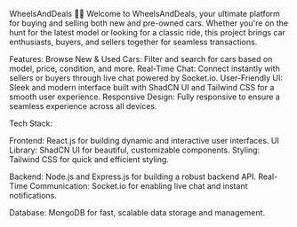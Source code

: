 WheelsAndDeals 🚗💥
Welcome to WheelsAndDeals, your ultimate platform for buying and selling both new and pre-owned cars. Whether you're on the hunt for the latest model or looking for a classic ride, this project brings car enthusiasts, buyers, and sellers together for seamless transactions.

Features:
Browse New & Used Cars: Filter and search for cars based on model, price, condition, and more.
Real-Time Chat: Connect instantly with sellers or buyers through live chat powered by Socket.io.
User-Friendly UI: Sleek and modern interface built with ShadCN UI and Tailwind CSS for a smooth user experience.
Responsive Design: Fully responsive to ensure a seamless experience across all devices.

Tech Stack:

Frontend: React.js for building dynamic and interactive user interfaces.
UI Library: ShadCN UI for beautiful, customizable components.
Styling: Tailwind CSS for quick and efficient styling.

Backend: Node.js and Express.js for building a robust backend API.
Real-Time Communication: Socket.io for enabling live chat and instant notifications.

Database: MongoDB for fast, scalable data storage and management.
